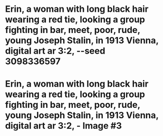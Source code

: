 # Erin, a woman with long black hair wearing a red tie, looking a group fighting in bar, meet, poor, rude, young Joseph Stalin, in 1913 Vienna, digital art ar 3:2, --seed 3098336597 

# Erin, a woman with long black hair wearing a red tie, looking a group fighting in bar, meet, poor, rude, young Joseph Stalin, in 1913 Vienna, digital art ar 3:2, - Image #3